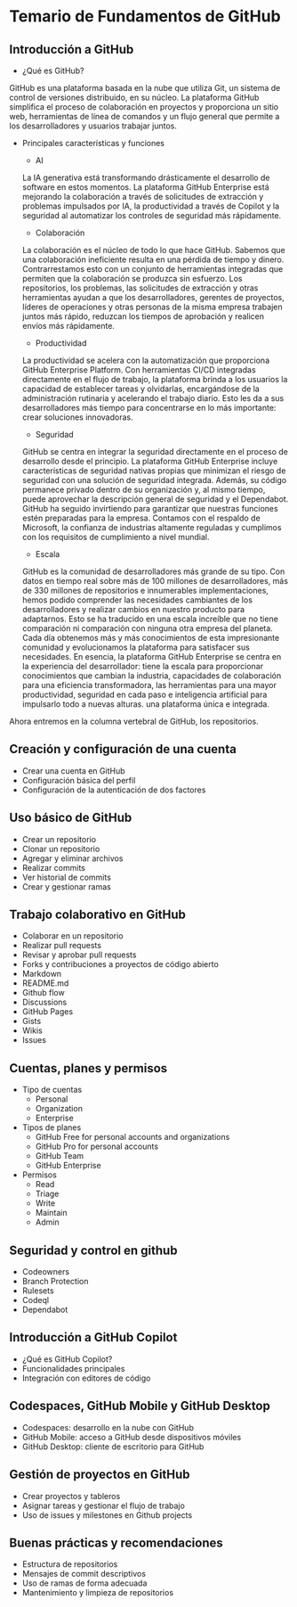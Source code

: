 # Temario de Fundamentos de GitHub

## Introducción a GitHub
- ¿Qué es GitHub?

GitHub es una plataforma basada en la nube que utiliza Git, un sistema de control de versiones distribuido, en su núcleo. La plataforma GitHub simplifica el proceso de colaboración en proyectos y proporciona un sitio web, herramientas de línea de comandos y un flujo general que permite a los desarrolladores y usuarios trabajar juntos.
  
- Principales características y funciones

  - AI
    
  La IA generativa está transformando drásticamente el desarrollo de software en estos momentos.
  La plataforma GitHub Enterprise está mejorando la colaboración a través de solicitudes de extracción y problemas impulsados por IA, la productividad a través de Copilot y la seguridad al automatizar los controles de seguridad más rápidamente.

  - Colaboración
    
  La colaboración es el núcleo de todo lo que hace GitHub. Sabemos que una colaboración ineficiente resulta en una pérdida de tiempo y dinero. Contrarrestamos esto con un conjunto de herramientas integradas que permiten que la colaboración se produzca sin esfuerzo.
  Los repositorios, los problemas, las solicitudes de extracción y otras herramientas ayudan a que los desarrolladores, gerentes de proyectos, líderes de operaciones y otras personas de la misma empresa trabajen juntos más rápido, reduzcan los tiempos de aprobación y realicen envíos más rápidamente.

  - Productividad
    
  La productividad se acelera con la automatización que proporciona GitHub Enterprise Platform. Con herramientas CI/CD integradas directamente en el flujo de trabajo, la plataforma brinda a los usuarios la capacidad de establecer tareas y olvidarlas, encargándose de la administración rutinaria y acelerando el trabajo diario. Esto les da a sus desarrolladores más tiempo para concentrarse en lo más importante: crear soluciones innovadoras.

  - Seguridad
    
  GitHub se centra en integrar la seguridad directamente en el proceso de desarrollo desde el principio. La plataforma GitHub Enterprise incluye características de seguridad nativas propias que minimizan el riesgo de seguridad con una solución de seguridad integrada. Además, su código permanece privado dentro de su organización y, al mismo tiempo, puede aprovechar la descripción general de seguridad y el Dependabot.
  GitHub ha seguido invirtiendo para garantizar que nuestras funciones estén preparadas para la empresa. Contamos con el respaldo de Microsoft, la confianza de industrias altamente reguladas y cumplimos con los requisitos de cumplimiento a nivel mundial.

  - Escala
    
  GitHub es la comunidad de desarrolladores más grande de su tipo. Con datos en tiempo real sobre más de 100 millones de desarrolladores, más de 330 millones de repositorios e innumerables implementaciones, hemos podido comprender las necesidades cambiantes de los desarrolladores y realizar cambios en nuestro producto para adaptarnos.
  Esto se ha traducido en una escala increíble que no tiene comparación ni comparación con ninguna otra empresa del planeta. Cada día obtenemos más y más conocimientos de esta impresionante comunidad y evolucionamos la plataforma para satisfacer sus necesidades.
En esencia, la plataforma GitHub Enterprise se centra en la experiencia del desarrollador: tiene la escala para proporcionar conocimientos que cambian la industria, capacidades de colaboración para una eficiencia transformadora, las herramientas para una mayor productividad, seguridad en cada paso e inteligencia artificial para impulsarlo todo a nuevas alturas. una plataforma única e integrada.

Ahora entremos en la columna vertebral de GitHub, los repositorios.

## Creación y configuración de una cuenta
- Crear una cuenta en GitHub
- Configuración básica del perfil
- Configuración de la autenticación de dos factores

## Uso básico de GitHub
- Crear un repositorio
- Clonar un repositorio
- Agregar y eliminar archivos
- Realizar commits
- Ver historial de commits
- Crear y gestionar ramas

## Trabajo colaborativo en GitHub
- Colaborar en un repositorio
- Realizar pull requests
- Revisar y aprobar pull requests
- Forks y contribuciones a proyectos de código abierto
- Markdown
- README.md
- Github flow
- Discussions
- GitHub Pages
- Gists
- Wikis
- Issues

## Cuentas, planes y permisos
- Tipo de cuentas
    - Personal
    - Organization
    - Enterprise
- Tipos de planes
    - GitHub Free for personal accounts and organizations
    - GitHub Pro for personal accounts
    - GitHub Team
    - GitHub Enterprise
- Permisos
    - Read
    - Triage
    - Write
    - Maintain
    - Admin
  
## Seguridad y control en github
- Codeowners
- Branch Protection
- Rulesets
- Codeql
- Dependabot

## Introducción a GitHub Copilot
- ¿Qué es GitHub Copilot?
- Funcionalidades principales
- Integración con editores de código

## Codespaces, GitHub Mobile y GitHub Desktop
- Codespaces: desarrollo en la nube con GitHub
- GitHub Mobile: acceso a GitHub desde dispositivos móviles
- GitHub Desktop: cliente de escritorio para GitHub
    
## Gestión de proyectos en GitHub
- Crear proyectos y tableros
- Asignar tareas y gestionar el flujo de trabajo
- Uso de issues y milestones en Github projects

## Buenas prácticas y recomendaciones
- Estructura de repositorios
- Mensajes de commit descriptivos
- Uso de ramas de forma adecuada
- Mantenimiento y limpieza de repositorios
